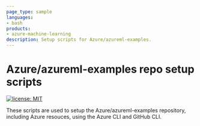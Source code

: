 ```yaml
---
page_type: sample
languages:
- bash
products:
- azure-machine-learning
description: Setup scripts for Azure/azureml-examples.
---
```


# Azure/azureml-examples repo setup scripts

[![license: MIT](https://img.shields.io/badge/License-MIT-purple.svg)](../LICENSE)

These scripts are used to setup the Azure/azureml-examples repository, including Azure resouces, using the Azure CLI and GitHub CLI.
